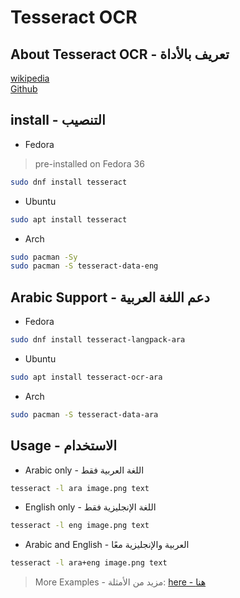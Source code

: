 # Tesseract OCR

## About Tesseract OCR - تعريف بالأداة

[wikipedia](https://en.wikipedia.org/wiki/Tesseract_(software))  
[Github](https://github.com/tesseract-ocr/tesseract)  

## install - التنصيب

- Fedora

>pre-installed on Fedora 36

```sh
sudo dnf install tesseract
```

- Ubuntu

```sh
sudo apt install tesseract
```

- Arch

```sh
sudo pacman -Sy
sudo pacman -S tesseract-data-eng
```

## Arabic Support - دعم اللغة العربية

- Fedora

```sh
sudo dnf install tesseract-langpack-ara
```

- Ubuntu

```sh
sudo apt install tesseract-ocr-ara
```

- Arch

```sh
sudo pacman -S tesseract-data-ara
```

## Usage - الاستخدام

- Arabic only - اللغة العربية فقط

```sh
tesseract -l ara image.png text
```

- English only - اللغة الإنجليزية فقط

```sh
tesseract -l eng image.png text
```

- Arabic and English - العربية والإنجليزية معًا

```sh
tesseract -l ara+eng image.png text
```

> More Examples - مزيد من الأمثلة: [here - هنا](https://tesseract-ocr.github.io/tessdoc/Command-Line-Usage.html)